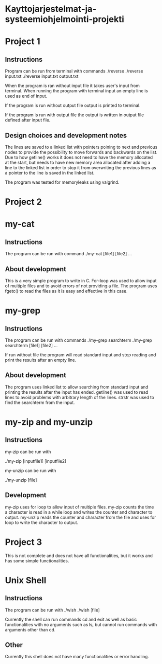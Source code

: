 # Kayttojarjestelmat-ja-systeemiohjelmointi-projekti


Project 1
========

Instructions
------------

Program can be run from terminal with commands
./reverse
./reverse input.txt
./reverse input.txt output.txt
	
When the program is ran without input file it takes user's input from terminal.
When running the program with terminal input an empty line is used as end of input.

If the program is run without output file output is printed to terminal. 

If the program is run with output file the output is written in output file defined after input file.


Design choices and development notes
------------------------------------

The lines are saved to a linked list with pointers poining to next and previous nodes to provide the possibility to move forwards and backwards on the list.
Due to how getline() works it does not need to have the memory allocated at the start, but needs to have new memory area allocated after adding a line to the linked list in order to stop it from overwriting the previous lines as a pointer to the line is saved in the linked list.

The program was tested for memoryleaks using valgrind. 

Project 2
========
# my-cat

Instructions
-----------
The program can be run with command
./my-cat [file1] [file2] ...

About development
--------
This is a very simple program to write in C. For-loop was used to allow input of multiple files and to avoid errors of not providing a file. The program uses fgetc() to read the files as it is easy and effective in this case.



# my-grep

Instructions
-------
The program can be run with commands
./my-grep searchterm
./my-grep searchterm [file1] [file2] ...

If run without file the program will read standard input and stop reading and print the results after an empty line.

About development
------
The program uses linked list to allow searching from standard input and printing the results after the input has ended. 
getline() was used to read lines to avoid problems with arbitrary length of the lines.
strstr was used to find the searchterm from the input.



# my-zip and my-unzip

Instructions
--------
my-zip can be run with

./my-zip [inputfile1] [inputfile2]

my-unzip can be run with

./my-unzip [file]


Development
---------
my-zip uses for loop to allow input of multiple files. my-zip counts the time a character is read in a while loop and writes the counter and character to output. my-unzip reads the counter and character from the file and uses for loop to write the character to output.

Project 3
=====
This is not complete and does not have all functionalities, but it works and has some simple functionalities. 

# Unix Shell

Instructions
-----------

The program can be run with
./wish
./wish [file]

Currently the shell can run commands cd and exit as well as basic functionalities with no arguments such as ls, but cannot run commands with arguments other than cd.

Other
-----
Currently this shell does not have many functionalities or error handling.
